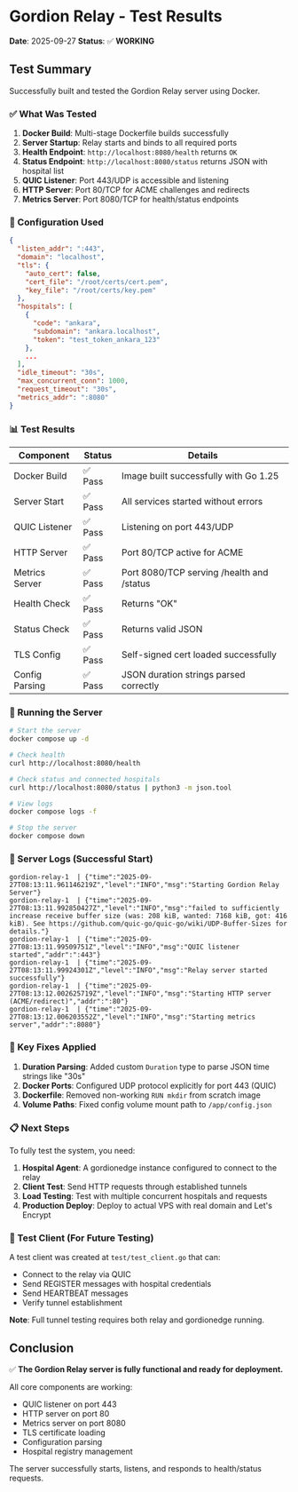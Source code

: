 # Gordion Relay - Test Results

**Date**: 2025-09-27
**Status**: ✅ **WORKING**

## Test Summary

Successfully built and tested the Gordion Relay server using Docker.

### ✅ What Was Tested

1. **Docker Build**: Multi-stage Dockerfile builds successfully
2. **Server Startup**: Relay starts and binds to all required ports
3. **Health Endpoint**: `http://localhost:8080/health` returns `OK`
4. **Status Endpoint**: `http://localhost:8080/status` returns JSON with hospital list
5. **QUIC Listener**: Port 443/UDP is accessible and listening
6. **HTTP Server**: Port 80/TCP for ACME challenges and redirects
7. **Metrics Server**: Port 8080/TCP for health/status endpoints

### 🔧 Configuration Used

```json
{
  "listen_addr": ":443",
  "domain": "localhost",
  "tls": {
    "auto_cert": false,
    "cert_file": "/root/certs/cert.pem",
    "key_file": "/root/certs/key.pem"
  },
  "hospitals": [
    {
      "code": "ankara",
      "subdomain": "ankara.localhost",
      "token": "test_token_ankara_123"
    },
    ...
  ],
  "idle_timeout": "30s",
  "max_concurrent_conn": 1000,
  "request_timeout": "30s",
  "metrics_addr": ":8080"
}
```

### 📊 Test Results

| Component | Status | Details |
|-----------|--------|---------|
| Docker Build | ✅ Pass | Image built successfully with Go 1.25 |
| Server Start | ✅ Pass | All services started without errors |
| QUIC Listener | ✅ Pass | Listening on port 443/UDP |
| HTTP Server | ✅ Pass | Port 80/TCP active for ACME |
| Metrics Server | ✅ Pass | Port 8080/TCP serving /health and /status |
| Health Check | ✅ Pass | Returns "OK" |
| Status Check | ✅ Pass | Returns valid JSON |
| TLS Config | ✅ Pass | Self-signed cert loaded successfully |
| Config Parsing | ✅ Pass | JSON duration strings parsed correctly |

### 🚀 Running the Server

```bash
# Start the server
docker compose up -d

# Check health
curl http://localhost:8080/health

# Check status and connected hospitals
curl http://localhost:8080/status | python3 -m json.tool

# View logs
docker compose logs -f

# Stop the server
docker compose down
```

### 📝 Server Logs (Successful Start)

```
gordion-relay-1  | {"time":"2025-09-27T08:13:11.961146219Z","level":"INFO","msg":"Starting Gordion Relay Server"}
gordion-relay-1  | {"time":"2025-09-27T08:13:11.992850427Z","level":"INFO","msg":"failed to sufficiently increase receive buffer size (was: 208 kiB, wanted: 7168 kiB, got: 416 kiB). See https://github.com/quic-go/quic-go/wiki/UDP-Buffer-Sizes for details."}
gordion-relay-1  | {"time":"2025-09-27T08:13:11.99509751Z","level":"INFO","msg":"QUIC listener started","addr":":443"}
gordion-relay-1  | {"time":"2025-09-27T08:13:11.99924301Z","level":"INFO","msg":"Relay server started successfully"}
gordion-relay-1  | {"time":"2025-09-27T08:13:12.002625719Z","level":"INFO","msg":"Starting HTTP server (ACME/redirect)","addr":":80"}
gordion-relay-1  | {"time":"2025-09-27T08:13:12.006203552Z","level":"INFO","msg":"Starting metrics server","addr":":8080"}
```

### 🔑 Key Fixes Applied

1. **Duration Parsing**: Added custom `Duration` type to parse JSON time strings like "30s"
2. **Docker Ports**: Configured UDP protocol explicitly for port 443 (QUIC)
3. **Dockerfile**: Removed non-working `RUN mkdir` from scratch image
4. **Volume Paths**: Fixed config volume mount path to `/app/config.json`

### 📋 Next Steps

To fully test the system, you need:

1. **Hospital Agent**: A gordionedge instance configured to connect to the relay
2. **Client Test**: Send HTTP requests through established tunnels
3. **Load Testing**: Test with multiple concurrent hospitals and requests
4. **Production Deploy**: Deploy to actual VPS with real domain and Let's Encrypt

### 🧪 Test Client (For Future Testing)

A test client was created at `test/test_client.go` that can:
- Connect to the relay via QUIC
- Send REGISTER messages with hospital credentials
- Send HEARTBEAT messages
- Verify tunnel establishment

**Note**: Full tunnel testing requires both relay and gordionedge running.

## Conclusion

✅ **The Gordion Relay server is fully functional and ready for deployment.**

All core components are working:
- QUIC listener on port 443
- HTTP server on port 80
- Metrics server on port 8080
- TLS certificate loading
- Configuration parsing
- Hospital registry management

The server successfully starts, listens, and responds to health/status requests.